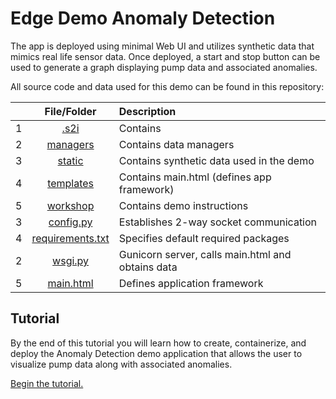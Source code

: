 # Edge Demo Anomaly Detection

The app is deployed using minimal Web UI and utilizes synthetic data that mimics real life sensor data. Once deployed, a start and stop button can be used to generate a graph displaying pump data and associated anomalies. 

All source code and data used for this demo can be found in this repository: 

|  | **File/Folder**                                  |                           Description                                                         |
|-:|:----------------------------------------------------:|:------------------------------------------------------------------------------------------|
| 1| [.s2i](../.s2i)                 |      Contains |
| 2| [managers](../managers)      |     Contains data managers     |
| 3| [static](../static)                 |      Contains synthetic data used in the demo |
| 4| [templates](../templates)                 |      Contains main.html (defines app framework) |
| 5| [workshop](../workshop)                 |   Contains demo instructions    |
| 3| [config.py](../config.py)    | Establishes 2-way socket communication |
| 4| [requirements.txt](../requirements.txt) | Specifies default required packages |
| 2| [wsgi.py](../wsgi.py)      |     Gunicorn server, calls main.html and obtains data     |
| 5| [main.html](../templates/main.html)  | Defines application framework | 

## Tutorial

By the end of this tutorial you will learn how to create, containerize, and deploy the Anomaly Detection demo application that allows the user to visualize pump data along with associated anomalies. 

[Begin the tutorial.](./workshop/deployment.md)

